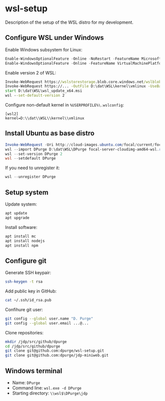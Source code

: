 # wsl-setup

Description of the setup of the WSL distro for my development.

## Configure WSL under Windows

Enable Windows subsystem for Linux:

```powershell
Enable-WindowsOptionalFeature -Online -NoRestart -FeatureName Microsoft-Windows-Subsystem-Linux
Enable-WindowsOptionalFeature -Online -FeatureName VirtualMachinePlatform -NoRestart
```

Enable version 2 of WSL:

```cmd
Invoke-WebRequest https://wslstorestorage.blob.core.windows.net/wslblob/wsl_update_x64.msi -OutFile D:\dat\WSL\wsl_update_x64.msi -UseBasicParsing
Invoke-WebRequest https://... -OutFile D:\dat\WSL\kernel\vmlinux -UseBasicParsing
start D:\dat\WSL\wsl_update_x64.msi
wsl --set-default-version 2
```

Configure non-default kernel in `%USERPROFILE%\.wslconfig`:

```
[wsl2]
kernel=D:\\dat\\WSL\\kernel\\vmlinux
```

## Install Ubuntu as base distro

```powershell
Invoke-WebRequest -Uri http://cloud-images.ubuntu.com/focal/current/focal-server-cloudimg-amd64-wsl.rootfs.tar.gz -OutFile focal-server-cloudimg-amd64-wsl.rootfs.tar.gz -UseBasicParsing
wsl --import DPurge D:\dat\WSL\DPurge focal-server-cloudimg-amd64-wsl.rootfs.tar.gz
wsl --set-version DPurge 2
wsl --setdefault DPurge
```

If you need to unregister it:

```powershell
wsl --unregister DPurge
```

## Setup system

Update system:

```bash
apt update
apt upgrade
```

Install software:

```bash
apt install mc
apt install nodejs
apt install npm
```

## Configure git

Generate SSH keypair:

```bash
ssh-keygen -t rsa
```

Add public key in GitHub:

```bash
cat ~/.ssh/id_rsa.pub
```

Confihure git user:

```bash
git config --global user.name "D. Purge"
git config --global user.email ...@...
```

Clone repositories:

```bash
mkdir /jdp/src/github/dpurge
cd /jdp/src/github/dpurge
git clone git@github.com:dpurge/wsl-setup.git
git clone git@github.com:dpurge/jdp-miniweb.git
```

## Windows terminal

- Name: `DPurge`
- Command line: `wsl.exe -d DPurge`
- Starting directory: `\\wsl$\DPurge\jdp`